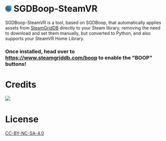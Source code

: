# <img height="20px" src="./res/com.steamgriddb.SGDBoop.svg"> SGDBoop-SteamVR
SGDBoop-SteamVR is a tool, based on SGDBoop, that automatically applies assets from [SteamGridDB](https://www.steamgriddb.com/) directly to your Steam library, removing the need to download and set them manually, but converted to Python, and also supports your SteamVR Home Library.

### Once installed, head over to https://www.steamgriddb.com/boop to enable the "**BOOP**" buttons!

# Credits
<a href="https://github.com/SteamGridDB/SGDBoop/graphs/contributors">
  <img src="https://contrib.rocks/image?repo=SteamGridDB/SGDBoop" />
</a>

# License
[CC-BY-NC-SA-4.0](LICENSE)
